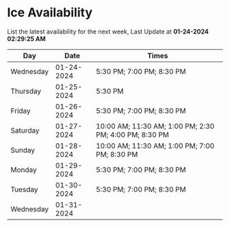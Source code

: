 # Ice Availability

List the latest availability for the next week, Last Update at **01-24-2024 02:29:25 AM**

| Day         | Date        | Times       |
| ----------- | ----------- | ----------- |
|Wednesday|01-24-2024|5:30 PM; 7:00 PM; 8:30 PM|
|Thursday|01-25-2024|5:30 PM|
|Friday|01-26-2024|5:30 PM; 7:00 PM; 8:30 PM|
|Saturday|01-27-2024|10:00 AM; 11:30 AM; 1:00 PM; 2:30 PM; 4:00 PM; 8:30 PM|
|Sunday|01-28-2024|10:00 AM; 11:30 AM; 1:00 PM; 7:00 PM; 8:30 PM|
|Monday|01-29-2024|5:30 PM; 7:00 PM; 8:30 PM|
|Tuesday|01-30-2024|5:30 PM; 7:00 PM; 8:30 PM|
|Wednesday|01-31-2024||
